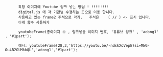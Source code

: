 
          특정 이미지에 Youtube 링크 넣는 방법 ! !!!!!!!!
          digital.js 에 각 기관별 수정하는 곳으로 이동 합니다. 
          사용하고 있는 frame2 주석으로 막기.   주석은    ( // ) <- 표시 입니다.
          아래 함수 사용하기
          
          youtubeFrame(총이미지 수 , 링크넣을 이미지 번호, '유튜브 링크' , 'adong1' , '#1part');
          
          예시: youtubeFrame(28,3,'https://youtu.be/-ndskXoVepE?si=MW6-Ou4B2OUMkbQL','adong1','#1part');
         
